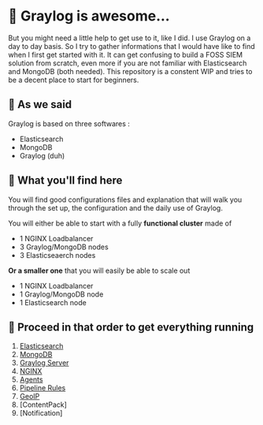 # 🦮 Graylog is awesome...

But you might need a little help to get use to it, like I did. I use Graylog on a day to day basis. So I try to gather informations that I would have like to find when I first get started with it.
It can get confusing to build a FOSS SIEM solution from scratch, even more if you are not familiar with Elasticsearch and MongoDB (both needed). 
This repository is a constent WIP and tries to be a decent place to start for beginners.

## 🥗 As we said 

Graylog is based on three softwares :

- Elasticsearch
- MongoDB
- Graylog (duh)

## 🍅 What you'll find here

You will find good configurations files and explanation that will walk you through the set up, the configuration and the daily use of Graylog.

You will either be able to start with a fully **functional cluster** made of

- 1 NGINX Loadbalancer
- 3 Graylog/MongoDB nodes
- 3 Elasticseaerch nodes 

**Or a smaller one** that you will easily be able to scale out

- 1 NGINX Loadbalancer
- 1 Graylog/MongoDB node
- 1 Elasticsearch node

## 🧅 Proceed in that order to get everything running
1. [Elasticsearch](01-elasticsearch/readme.md)
2. [MongoDB](02-mongodb/README.md)
3. [Graylog Server](03-graylog-server/README.md)
4. [NGINX](04-nginx/readme.md)
5. [Agents](05-agents/README.md)
6. [Pipeline Rules](https://github.com/nerd-in-a-mooc/graylog/tree/main/06-pipelines-rules#readme)
7. [GeoIP](07%20-%20geoip/README.md)
8. [ContentPack]
9. [Notification]
